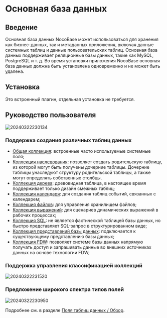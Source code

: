 # Основная база данных

<PluginInfo name="data-source-main"></PluginInfo>

## Введение

Основная база данных NocoBase может использоваться для хранения как бизнес-данных, так и метаданных приложения, включая данные системных таблиц и 
данные пользовательских таблиц. 
Основная база данных поддерживает реляционные базы данных, такие как MySQL, PostgreSQL и т. д. Во время установки приложения NocoBase основная база данных должна быть установлена одновременно и не может быть удалена.

## Установка

Это встроенный плагин, отдельная установка не требуется.

## Руководство пользователя

![20240322230134](https://static-docs.nocobase.com/20240322230134.png)

### Поддержка создания различных таблиц данных

- [Общая коллекция](/handbook/data-source-main/general-collection): встроенные часто используемые системные поля;
- [Коллекция наследования](/handbook/data-source-main/inheritance-collection): позволяет создать родительскую таблицу, из которой могут быть получены дочерние таблицы. Дочерние таблицы унаследуют структуру родительской таблицы, а также могут определять собственные столбцы.
- [Коллекция дерева](/handbook/collection-tree): древовидная таблица, в настоящее время поддерживает только дизайн смежных таблиц;
- [Коллекция календаря](/handbook/calendar/calendar-collection): для создания таблиц событий, связанных с календарем;
- [Коллекция файлов](/handbook/file-manager/file-collection): для управления хранилищем файлов;
- [Коллекция выражений](/handbook/workflow-dynamic-calculation/expression): для сценариев динамических выражений в рабочих процессах;
- [Коллекция SQL](/handbook/collection-sql): не является фактической таблицей базы данных, но быстро представляет SQL-запрос в структурированном виде;
- [Коллекция представлений базы данных](/handbook/collection-view): подключается к существующему представлению базы данных;
- [Коллекция FDW](/handbook/collection-fdw): позволяет системе базы данных напрямую получать доступ и запрашивать данные во внешних источниках данных на основе технологии FDW;

### Поддержка управления классификацией коллекций

![20240322231520](https://static-docs.nocobase.com/20240322231520.png)

### Предложение широкого спектра типов полей

![20240322230950](https://static-docs.nocobase.com/20240322230950.png)

Подробнее см. в разделе [Поля таблиц данных / Обзор](/handbook/data-modeling/collection-fields).
